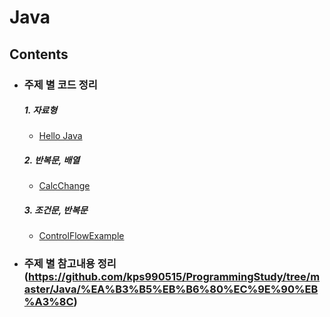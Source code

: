 # Java

## Contents

- ### 주제 별 코드 정리
  ##### 1.  __자료형__
  - [Hello Java](https://github.com/kps990515/ProgrammingStudy/tree/master/Java/HelloJava)

  ##### 2. __반복문, 배열__
  - [CalcChange](https://github.com/kps990515/ProgrammingStudy/tree/master/Java/CalcChange)

  ##### 3. __조건문, 반복문__
  - [ControlFlowExample](https://github.com/kps990515/ProgrammingStudy/tree/master/Java/ControlFlowExample)

- ### 주제 별 참고내용 정리(https://github.com/kps990515/ProgrammingStudy/tree/master/Java/%EA%B3%B5%EB%B6%80%EC%9E%90%EB%A3%8C)
